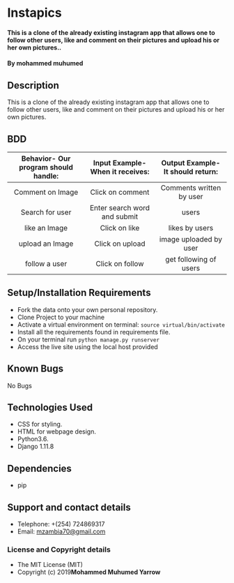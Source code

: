 # Instapics
#### This is a clone of the already existing instagram app that allows one to follow other users, like and comment on their pictures and upload his or her own pictures..

#### By mohammed muhumed

## Description
This is a clone of the already existing instagram app that allows one to follow other users, like and comment on their pictures and upload his or her own pictures.

## BDD
| Behavior- Our program should handle: | Input Example- When it receives: | Output Example- It should return: |
| :-------------: | :-------------: | :-------------: |
| Comment on Image | Click on comment  | Comments written by user |
| Search for user | Enter search word and submit | users |
| like an Image | Click on like  | likes by users |
| upload an Image | Click on upload  | image uploaded by user |
| follow a user | Click on follow  | get following of users |

## Setup/Installation Requirements
* Fork the data onto your own personal repository.
* Clone Project to your machine
* Activate a virtual environment on terminal: `source virtual/bin/activate`
* Install all the requirements found in requirements file.
* On your terminal run `python manage.py runserver`
* Access the live site using the local host provided


## Known Bugs
No Bugs

## Technologies Used
* CSS for styling.
* HTML for webpage design.
* Python3.6.
* Django 1.11.8

## Dependencies
* pip

## Support and contact details
* Telephone: +(254) 724869317
* Email: mzambia70@gmail.com

### License and Copyright details
* The MIT License (MIT)
* Copyright (c) 2019**Mohammed Muhumed Yarrow**
